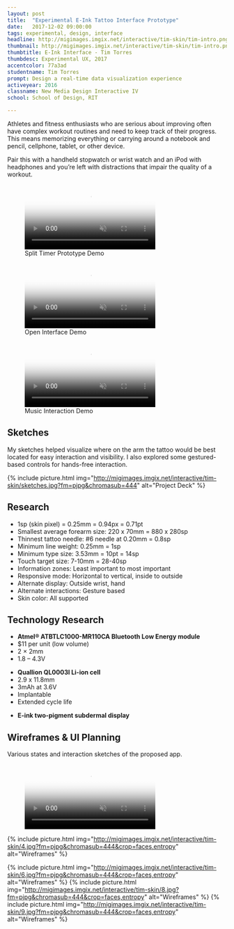 ```yaml
---
layout: post
title:  "Experimental E-Ink Tattoo Interface Prototype"
date:   2017-12-02 09:00:00
tags: experimental, design, interface
headline: http://migimages.imgix.net/interactive/tim-skin/tim-intro.png?fm=pjpg&h=400&fit=crop&crop=fp&fp-y=.46&auto=format
thumbnail: http://migimages.imgix.net/interactive/tim-skin/tim-intro.png?fit=crop&fm=pjpg&q=85&chromasub=444
thumbtitle: E-Ink Interface - Tim Torres
thumbdesc: Experimental UX, 2017
accentcolor: 77a3ad
studentname: Tim Torres
prompt: Design a real-time data visualization experience
activeyear: 2016
classname: New Media Design Interactive IV
school: School of Design, RIT

---
```


<section>
<p>Athletes and fitness enthusiasts who are serious about improving often have complex workout routines and need to keep track of their progress. This means memorizing everything or carrying around a notebook and pencil, cellphone, tablet, or other device.

Pair this with a handheld stopwatch or wrist watch and an iPod with headphones and you’re left with distractions that impair the quality of a workout.</p>

<figure class="fullsize">
<video preload="none" poster="http://migimages.imgix.net/interactive/tim-skin/tim-intro.png?fm=pjpg?fm=pjpg&fit=crop&w=920&q=35" autoplay muted loop playsinline controls src="../../../media/skin/final2.mp4">
	<source src="../../../media/skin/final2.mp4" type="video/mp4">
</video>
<figcaption>
	Split Timer Prototype Demo
</figcaption>
</figure>

<figure class="fullsize">
<video preload="none" poster="http://migimages.imgix.net/interactive/tim-skin/poster3.png?fm=pjpg?fm=pjpg&fit=crop&w=920&q=35" autoplay muted loop playsinline controls src="../../../media/skin/i1_web.mp4">
	<source src="../../../media/skin/i1_web.mp4" type="video/mp4">
</video>
<figcaption>
	Open Interface Demo
</figcaption>
</figure>

<figure class="fullsize">
<video preload="none" poster="http://migimages.imgix.net/interactive/tim-skin/poster2.png?fm=pjpg?fm=pjpg&fit=crop&w=920&q=35" autoplay muted loop playsinline src="../../../media/skin/final3.mp4">
	<source src="../../../media/skin/final3.mp4" type="video/mp4">
</video>
<figcaption>
	Music Interaction Demo
</figcaption>
</figure>

<h2>Sketches</h2>
<p>My sketches helped visualize where on the arm the tattoo would be best located for easy interaction and visibility. I also explored some gestured-based controls for hands-free interaction.</p>

{% include picture.html img="http://migimages.imgix.net/interactive/tim-skin/sketches.jpg?fm=pjpg&chromasub=444" alt="Project Deck" %}

<h2>Research</h2>
<ul class="smalllist">
	<li>1sp (skin pixel) = 0.25mm = 0.94px = 0.71pt</li>
	<li>Smallest average forearm size: 220 x 70mm = 880 x 280sp</li>
	<li>Thinnest tattoo needle: #6 needle at 0.20mm = 0.8sp</li>
	<li>Minimum line weight: 0.25mm = 1sp</li>
	<li>Minimum type size: 3.53mm = 10pt = 14sp</li>
	<li>Touch target size: 7-10mm = 28-40sp</li>
	<li>Information zones: Least important to most important</li>
	<li>Responsive mode: Horizontal to vertical, inside to outside</li>
	<li>Alternate display: Outside wrist, hand</li>
	<li>Alternate interactions: Gesture based</li>
	<li>Skin color: All supported</li>
</ul>

<!-- {% include picture.html img="http://migimages.imgix.net/interactive/tim-skin/runner.jpg?fm=pjpg&chromasub=444&h=320&fit=crop&crop=fp&fp-y=.4" alt="Project Deck" %} -->

<h2>Technology Research</h2>
<ul class="smalllist">
	<li><strong>Atmel® ATBTLC1000-MR110CA Bluetooth Low Energy module</strong></li>
	<li>$11 per unit (low volume)</li>
    <li>2 × 2mm</li>
    <li>1.8 – 4.3V</li>
</ul>

<ul class="smalllist">
	<li><strong>Quallion QL0003I Li-ion cell</strong></li>
    <li>2.9 x 11.8mm</li>
    <li>3mAh at 3.6V</li>
    <li>Implantable</li>
    <li>Extended cycle life</li>
</ul>

<ul class="smalllist">
	<li><strong>E-ink two-pigment subdermal display</strong></li>
</ul>


<h2>Wireframes & UI Planning</h2>
<p>Various states and interaction sketches of the proposed app.</p>

<figure>
<video preload="none" poster="http://migimages.imgix.net/interactive/tim-skin/poster4.png?fm=pjpg?fm=pjpg&fit=crop&w=920&q=35" autoplay muted loop playsinline src="../../../media/skin/i1_detail4.mp4">
	<source src="../../../media/skin/i1_detail4.mp4" type="video/mp4">
</video>
</figure>

{% include picture.html img="http://migimages.imgix.net/interactive/tim-skin/4.jpg?fm=pjpg&chromasub=444&crop=faces,entropy" alt="Wireframes" %}

{% include picture.html img="http://migimages.imgix.net/interactive/tim-skin/6.jpg?fm=pjpg&chromasub=444&crop=faces,entropy" alt="Wireframes" %}
{% include picture.html img="http://migimages.imgix.net/interactive/tim-skin/8.jpg?fm=pjpg&chromasub=444&crop=faces,entropy" alt="Wireframes" %}
{% include picture.html img="http://migimages.imgix.net/interactive/tim-skin/9.jpg?fm=pjpg&chromasub=444&crop=faces,entropy" alt="Wireframes" %}





</section>

